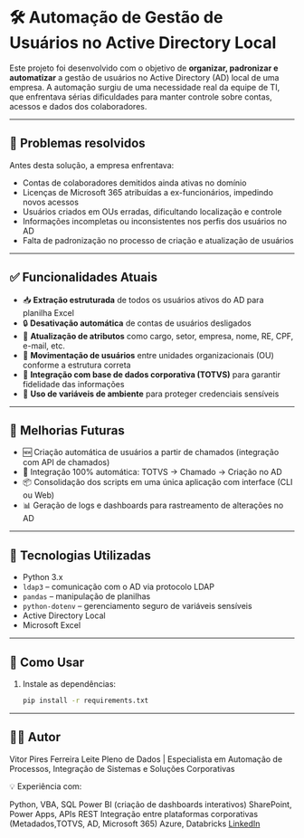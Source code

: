 # 🛠️ Automação de Gestão de Usuários no Active Directory Local

Este projeto foi desenvolvido com o objetivo de **organizar, padronizar e automatizar** a gestão de usuários no Active Directory (AD) local de uma empresa. A automação surgiu de uma necessidade real da equipe de TI, que enfrentava sérias dificuldades para manter controle sobre contas, acessos e dados dos colaboradores.

---

## 🎯 Problemas resolvidos

Antes desta solução, a empresa enfrentava:

- Contas de colaboradores demitidos ainda ativas no domínio
- Licenças de Microsoft 365 atribuídas a ex-funcionários, impedindo novos acessos
- Usuários criados em OUs erradas, dificultando localização e controle
- Informações incompletas ou inconsistentes nos perfis dos usuários no AD
- Falta de padronização no processo de criação e atualização de usuários

---

## ✅ Funcionalidades Atuais

- 📥 **Extração estruturada** de todos os usuários ativos do AD para planilha Excel
- 🔒 **Desativação automática** de contas de usuários desligados
- 🧾 **Atualização de atributos** como cargo, setor, empresa, nome, RE, CPF, e-mail, etc.
- 📁 **Movimentação de usuários** entre unidades organizacionais (OU) conforme a estrutura correta
- 🔄 **Integração com base de dados corporativa (TOTVS)** para garantir fidelidade das informações
- 🔐 **Uso de variáveis de ambiente** para proteger credenciais sensíveis

---

## 🌱 Melhorias Futuras

- 🆕 Criação automática de usuários a partir de chamados (integração com API de chamados)
- 🤝 Integração 100% automática: TOTVS → Chamado → Criação no AD
- 📦 Consolidação dos scripts em uma única aplicação com interface (CLI ou Web)
- 📊 Geração de logs e dashboards para rastreamento de alterações no AD

---

## 🧠 Tecnologias Utilizadas

- Python 3.x
- `ldap3` – comunicação com o AD via protocolo LDAP
- `pandas` – manipulação de planilhas
- `python-dotenv` – gerenciamento seguro de variáveis sensíveis
- Active Directory Local
- Microsoft Excel

---

## 🚀 Como Usar

1. Instale as dependências:
   ```bash
   pip install -r requirements.txt

---

## 👨‍💻 Autor

Vitor Pires Ferreira Leite
Pleno de Dados | Especialista em Automação de Processos, Integração de Sistemas e Soluções Corporativas

💡 Experiência com:

Python, VBA, SQL
Power BI (criação de dashboards interativos)
SharePoint, Power Apps, APIs REST
Integração entre plataformas corporativas (Metadados,TOTVS, AD, Microsoft 365)
Azure, Databricks
[LinkedIn](https://www.linkedin.com/in/www.linkedin.com/in/vitor-ferreira-leite)
